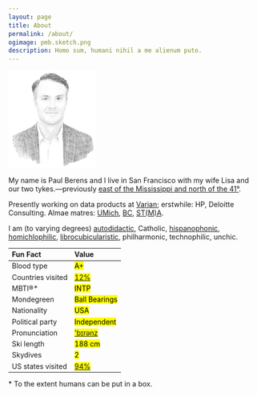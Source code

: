 ```yaml
---
layout: page
title: About
permalink: /about/
ogimage: pmb.sketch.png
description: Homo sum, humani nihil a me alienum puto.
---
```

<img src="/assets/og/pmb.sketch.png" width="35%" height="35%">

My name is Paul Berens and I live in San Francisco with my wife Lisa and our two tykes.&mdash;previously <a href="/habitations">east of the Mississippi and north of the 41&#176;</a>.

Presently working on data products at <a href="https://varian.com" target="_blank">Varian</a>; erstwhile: HP, Deloitte Consulting. Almae matres: <a href="https://twitter.com/MichiganRoss/" target="_blank">UMich</a>, <a href="https://twitter.com/BCPhilosophy" target="_blank">BC</a>, <a href="https://pb.url.lol/sta" target="_blank">ST(M)A</a>.

I am (to varying degrees) [autodidactic](/learning/), Catholic, <a href="https://translate.google.com/translate?sl=en&tl=es&u=https://berens.co/about/">hispanophonic</a>, [homichlophilic](/fog/), [librocubicularistic](/books/), philharmonic, technophilic, unchic.

| Fun Fact | Value |
| :---    | :---  |
| Blood type | <mark>A+</mark> |
| Countries visited | <mark><a href="/countries/">12%</a></mark> |
| MBTI®* | <mark>INTP</mark> |
| Mondegreen | <mark>Ball Bearings</mark>
| Nationality | <mark>USA</mark> |
| Political party | <mark>Independent</mark> |
| Pronunciation | <mark><a href="/assets/audio/berens.mp3">'b&#x026A;r&#x0259;nz</a></mark> |
| Ski length | <mark>188 cm</mark> |
| Skydives | <mark>2</mark> |
| US states visited | <mark><a href="/states/">94%</a></mark> |

<span class="muted small">* To the extent humans can be put in a box.</span>
